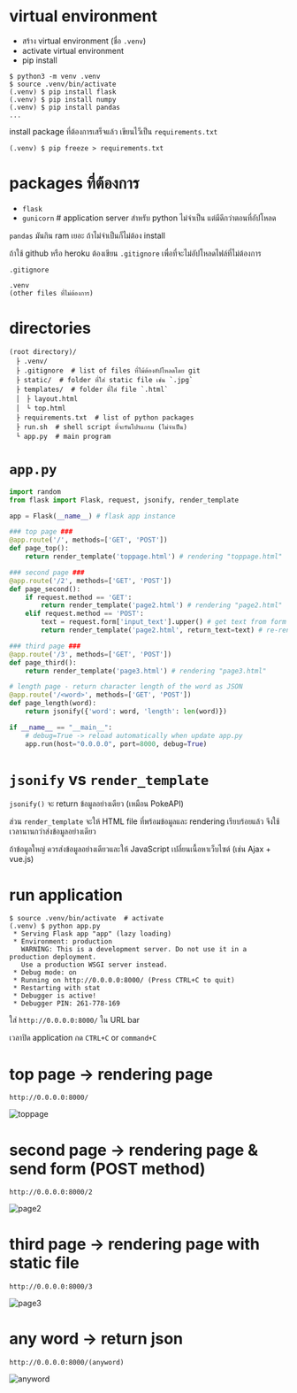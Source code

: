 # virtual environment

- สร้าง virtual environment (ชื่อ `.venv`) 
- activate virtual environment
- pip install

~~~
$ python3 -m venv .venv
$ source .venv/bin/activate
(.venv) $ pip install flask
(.venv) $ pip install numpy
(.venv) $ pip install pandas
...
~~~

install package ที่ต้องการเสร็จแล้ว เขียนไว็เป็น `requirements.txt`

~~~
(.venv) $ pip freeze > requirements.txt
~~~

# packages ที่ต้องการ

- `flask`
- `gunicorn`  # application server สำหรับ python ไม่จำเป็น แต่มีดีกว่าตอนที่อัปโหลด

`pandas` มันกิน ram เยอะ ถ้าไม่จำเป็นก็ไม่ต้อง install

ถ้าใช้ github หรือ heroku ต้องเขียน `.gitignore` เพื่อที่จะไม่อัปโหลดไฟล์ที่ไม่ต้องการ

`.gitignore`
~~~
.venv
(other files ที่ไม่ต้องการ)
~~~

# directories 

~~~
(root directory)/
　├ .venv/
　├ .gitignore  # list of files ที่ไม้ต้องอัปโหลดโดย git
　├ static/  # folder ที่ใส่ static file เช่น `.jpg`
　├ templates/  # folder ที่ใส่ file `.html` 
　│　├ layout.html
　│　└ top.html
　├ requirements.txt  # list of python packages
　├ run.sh  # shell script ที่จะรันโปรแกรม (ไม่จำเป็น)
　└ app.py  # main program
~~~

# `app.py`

~~~python
import random
from flask import Flask, request, jsonify, render_template

app = Flask(__name__) # flask app instance

### top page ###
@app.route('/', methods=['GET', 'POST'])
def page_top():
    return render_template('toppage.html') # rendering "toppage.html"

### second page ###
@app.route('/2', methods=['GET', 'POST'])
def page_second():
	if request.method == 'GET':
		return render_template('page2.html') # rendering "page2.html"
	elif request.method == 'POST':
		text = request.form['input_text'].upper() # get text from form -> uppercase
		return render_template('page2.html', return_text=text) # re-rendering "page2.html" with variable "return_text"

### third page ###
@app.route('/3', methods=['GET', 'POST'])
def page_third():
    return render_template('page3.html') # rendering "page3.html"

# length page - return character length of the word as JSON
@app.route('/<word>', methods=['GET', 'POST'])
def page_length(word):
    return jsonify({'word': word, 'length': len(word)})

if __name__ == "__main__":
    # debug=True -> reload automatically when update app.py
    app.run(host="0.0.0.0", port=8000, debug=True)
~~~


# `jsonify` vs `render_template`

`jsonify()` จะ return ข้อมูลอย่างเดียว (เหมือน PokeAPI) 

ส่วน `render_template` จะให้ HTML file ที่พร้อมข้อมูลและ rendering เรียบร้อยแล้ว จึงใช้เวลานานกว่าส่งข้อมูลอย่างเดียว

ถ้าข้อมูลใหญ่ ควรส่งข้อมูลอย่างเดียวและให้ JavaScript เปลี่ยนเนื้อหาเว็บไซต์ (เช่น Ajax + vue.js)

# run application

~~~
$ source .venv/bin/activate  # activate 
(.venv) $ python app.py
 * Serving Flask app "app" (lazy loading)
 * Environment: production
   WARNING: This is a development server. Do not use it in a production deployment.
   Use a production WSGI server instead.
 * Debug mode: on
 * Running on http://0.0.0.0:8000/ (Press CTRL+C to quit)
 * Restarting with stat
 * Debugger is active!
 * Debugger PIN: 261-778-169
~~~

ใส่ `http://0.0.0.0:8000/` ใน URL bar 

เวลาปิด application กด `CTRL+C` or `command+C`

# top page -> rendering page 

`http://0.0.0.0:8000/`

![toppage](https://user-images.githubusercontent.com/44984892/111415872-61cfbf80-8715-11eb-90f4-d711cbe3f5cd.png)

# second page -> rendering page & send form (POST method)

`http://0.0.0.0:8000/2`

![page2](https://user-images.githubusercontent.com/44984892/111420500-ea525e00-871d-11eb-9e5d-fbecc81c7b84.png)

# third page -> rendering page with static file

`http://0.0.0.0:8000/3`

![page3](https://user-images.githubusercontent.com/44984892/111420593-179f0c00-871e-11eb-9505-748dadf4d50e.png)

# any word -> return json 

`http://0.0.0.0:8000/(anyword)`

![anyword](https://user-images.githubusercontent.com/44984892/111415865-5ed4cf00-8715-11eb-967d-e5b24db1ee7b.png)
